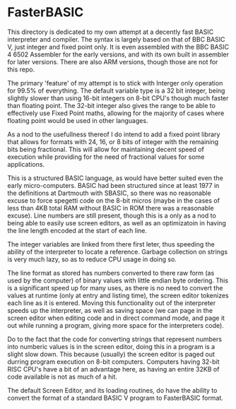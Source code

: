 # FasterBASIC


This directory is dedicated to my own attempt at a decently fast BASIC interpreter and compiler.  The syntax is largely based on that of BBC BASIC V, just integer and fixed point only.  It is even assembled with the BBC BASIC 4 6502 Assembler for the early versions, and with its own built in assembler for later versions.  There are also ARM versions, though those are not for this repo.

The primary 'feature' of my attempt is to stick with Interger only operation for 99.5% of everything.  The default variable type is a 32 bit integer, being slightly slower than using 16-bit integers on 8-bit CPU's though much faster than floating point.  The 32-bit integer also gives the range to be able to effectively use Fixed Point maths, allowing for the majority of cases where floating point would be used in other languages.

As a nod to the usefullness thereof I do intend to add a fixed point library that allows for formats with 24, 16, or 8 bits of integer with the remaining bits being fractional.  This will allow for maintaining decent speed of execution while providing for the need of fractional values for some applications.

This is a structured BASIC language, as would have better suited even the early micro-computers.  BASIC had been structured since at least 1977 in the definitions at Dartmouth with SBASIC, so there was no reasonable excuse to force spegetti code on the 8-bit micros (maybe in the cases of less than 4KB total RAM without BASIC in ROM there was a reasonable excuse).  Line numbers are still present, though this is a only as a nod to being able to easily use screen editors, as well as an optimizatoin in having the line length encoded at the start of each line.

The integer variables are linked from there first leter, thus speeding the ability of the interpreter to locate a reference.  Garbage collection on strings is very much lazy, so as to reduce CPU usage in doing so.

The line format as stored has numbers converted to there raw form (as used by the computer) of binary values with little endian byte ordering.  This is a significant speed up for many uses, as there is no need to convert the values at runtime (only at entry and listing time), the screen editor tokenizes each line as it is entered.  Moving this functionality out of the interpreter speeds up the interpreter, as well as saving space (we can page in the screen editor when editing code and in direct command mode, and page it out while running a program, giving more space for the interpreters code).

Do to the fact that the code for converting strings that represent numbers into numberic values is in the screen editor, doing this in a program is a slight slow down.  This because (usually) the screen editor is paged out durring program execution on 8-bit computers.  Computers having 32-bit RISC CPU's have a bit of an advantage here, as having an entire 32KB of code available is not as much of a hit.

The default Screen Editor, and its loading routines, do have the ability to convert the format of a standard BASIC V program to FasterBASIC format.
